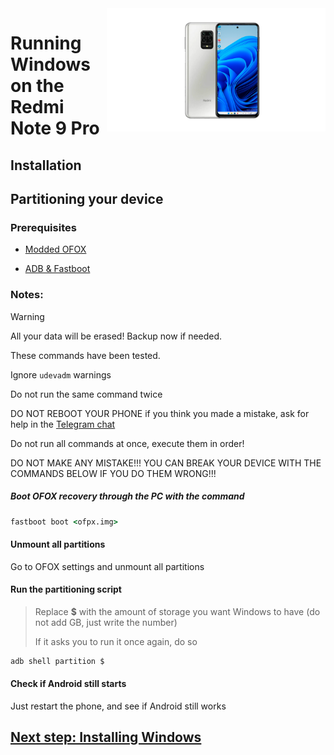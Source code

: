  <img align="right" src="https://github.com/Rubanoxd/Port-Windows-11-redmi-note-9_pro/blob/main/Miatoll.png" width="350" alt="Windows 11 Running On A Redmi Note 9 Pro">


# Running Windows on the Redmi Note 9 Pro

## Installation

## Partitioning your device

### Prerequisites

- [Modded OFOX](https://github.com/Rubanoxd/Port-Windows-11-redmi-note-9_pro/releases/tag/modded-ofox)

- [ADB & Fastboot](https://developer.android.com/studio/releases/platform-tools)

### Notes:
> [!Warning]
> All your data will be erased! Backup now if needed.
>
> These commands have been tested.
>
> Ignore `udevadm` warnings
>
> Do not run the same command twice
>
> DO NOT REBOOT YOUR PHONE if you think you made a mistake, ask for help in the [Telegram chat](https://t.me/+ZZQCSx2n6Pk1M2Y9)
>
> Do not run all commands at once, execute them in order!
>
> DO NOT MAKE ANY MISTAKE!!! YOU CAN BREAK YOUR DEVICE WITH THE COMMANDS BELOW IF YOU DO THEM WRONG!!!

##### Boot OFOX recovery through the PC with the command
```cmd
fastboot boot <ofpx.img>
```

#### Unmount all partitions
Go to OFOX settings and unmount all partitions

#### Run the partitioning script
> Replace **$** with the amount of storage you want Windows to have (do not add GB, just write the number)
> 
> If it asks you to run it once again, do so
```sh
adb shell partition $
```

#### Check if Android still starts
Just restart the phone, and see if Android still works


## [Next step: Installing Windows](2-install-en.md)
